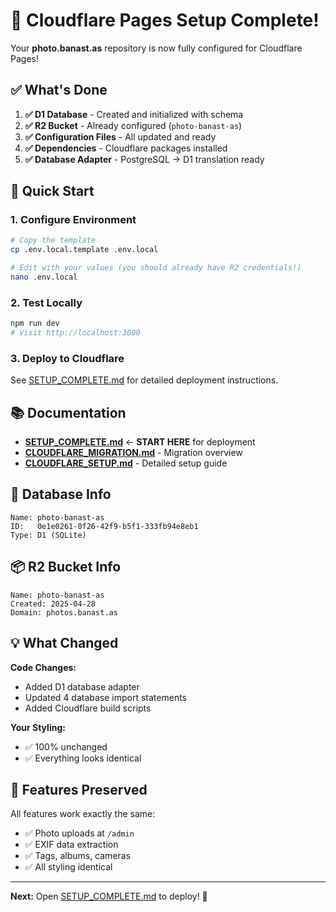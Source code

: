 # 🎉 Cloudflare Pages Setup Complete!

Your **photo.banast.as** repository is now fully configured for Cloudflare Pages!

## ✅ What's Done

1. **✅ D1 Database** - Created and initialized with schema
2. **✅ R2 Bucket** - Already configured (`photo-banast-as`)
3. **✅ Configuration Files** - All updated and ready
4. **✅ Dependencies** - Cloudflare packages installed
5. **✅ Database Adapter** - PostgreSQL → D1 translation ready

## 🚀 Quick Start

### 1. Configure Environment

```bash
# Copy the template
cp .env.local.template .env.local

# Edit with your values (you should already have R2 credentials!)
nano .env.local
```

### 2. Test Locally

```bash
npm run dev
# Visit http://localhost:3000
```

### 3. Deploy to Cloudflare

See [SETUP_COMPLETE.md](./SETUP_COMPLETE.md) for detailed deployment instructions.

## 📚 Documentation

- **[SETUP_COMPLETE.md](./SETUP_COMPLETE.md)** ← **START HERE** for deployment
- **[CLOUDFLARE_MIGRATION.md](./CLOUDFLARE_MIGRATION.md)** - Migration overview
- **[CLOUDFLARE_SETUP.md](./CLOUDFLARE_SETUP.md)** - Detailed setup guide

## 🎯 Database Info

```
Name: photo-banast-as
ID:   0e1e0261-0f26-42f9-b5f1-333fb94e8eb1
Type: D1 (SQLite)
```

## 📦 R2 Bucket Info

```
Name: photo-banast-as
Created: 2025-04-28
Domain: photos.banast.as
```

## 💡 What Changed

**Code Changes:**
- Added D1 database adapter
- Updated 4 database import statements
- Added Cloudflare build scripts

**Your Styling:**
- ✅ 100% unchanged
- ✅ Everything looks identical

## 🎨 Features Preserved

All features work exactly the same:
- ✅ Photo uploads at `/admin`
- ✅ EXIF data extraction
- ✅ Tags, albums, cameras
- ✅ All styling identical

---

**Next:** Open [SETUP_COMPLETE.md](./SETUP_COMPLETE.md) to deploy! 🚀
